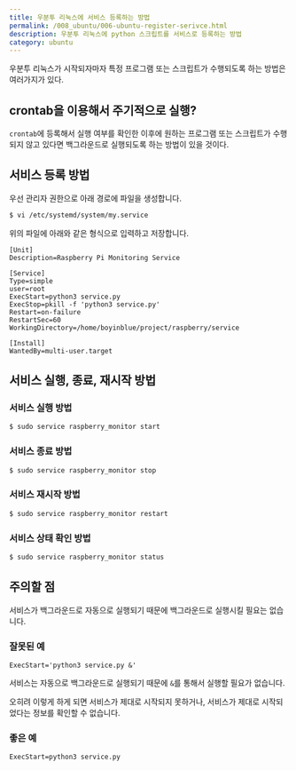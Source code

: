 ```yaml
---
title: 우분투 리눅스에 서비스 등록하는 방법
permalink: /008_ubuntu/006-ubuntu-register-serivce.html
description: 우분투 리눅스에 python 스크립트를 서비스로 등록하는 방법
category: ubuntu
---
```

우분투 리눅스가 시작되자마자 특정 프로그램 또는 스크립트가 
수행되도록 하는 방법은 여러가지가 있다. 


crontab을 이용해서 주기적으로 실행?
---


<code>crontab</code>에 등록해서 실행 여부를 확인한 이후에 
원하는 프로그램 또는 스크립트가 수행되지 않고 있다면 
백그라운드로 실행되도록 하는 방법이 있을 것이다. 



서비스 등록 방법
---


우선 관리자 권한으로 아래 경로에 파일을 생성합니다.


```bash
$ vi /etc/systemd/system/my.service
```


위의 파일에 아래와 같은 형식으로 입력하고 저장합니다. 


```
[Unit]
Description=Raspberry Pi Monitoring Service

[Service]
Type=simple
user=root
ExecStart=python3 service.py
ExecStop=pkill -f 'python3 service.py'
Restart=on-failure
RestartSec=60
WorkingDirectory=/home/boyinblue/project/raspberry/service

[Install]
WantedBy=multi-user.target
```


서비스 실행, 종료, 재시작 방법
---


### 서비스 실행 방법
 

```bash
$ sudo service raspberry_monitor start
```


### 서비스 종료 방법
 

```bash
$ sudo service raspberry_monitor stop
```


### 서비스 재시작 방법
 

```bash
$ sudo service raspberry_monitor restart
```


### 서비스 상태 확인 방법
 

```bash
$ sudo service raspberry_monitor status
```


주의할 점
---


서비스가 백그라운드로 자동으로 실행되기 때문에 
백그라운드로 실행시킬 필요는 없습니다. 


### 잘못된 예


```
ExecStart='python3 service.py &'
```


서비스는 자동으로 백그라운드로 실행되기 때문에 
<code>&</code>를 통해서 실행할 필요가 없습니다. 


오히려 이렇게 하게 되면 서비스가 제대로 시작되지 못하거나, 
서비스가 제대로 시작되었다는 정보를 확인할 수 없습니다. 


### 좋은 예


```
ExecStart=python3 service.py
```
